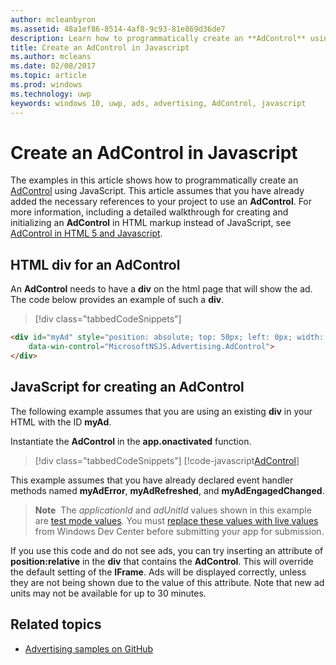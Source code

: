 ```yaml
---
author: mcleanbyron
ms.assetid: 48a1ef86-8514-4af8-9c93-81e869d36de7
description: Learn how to programmatically create an **AdControl** using JavaScript.
title: Create an AdControl in Javascript
ms.author: mcleans
ms.date: 02/08/2017
ms.topic: article
ms.prod: windows
ms.technology: uwp
keywords: windows 10, uwp, ads, advertising, AdControl, javascript
---
```


# Create an AdControl in Javascript




The examples in this article shows how to programmatically create an [AdControl](https://msdn.microsoft.com/library/windows/apps/microsoft.advertising.winrt.ui.adcontrol.aspx) using JavaScript. This article assumes that you have already added the necessary references to your project to use an **AdControl**. For more information, including a detailed walkthrough for creating and initializing an **AdControl** in HTML markup instead of JavaScript, see [AdControl in HTML 5 and Javascript](adcontrol-in-html-5-and-javascript.md).

## HTML div for an AdControl

An **AdControl** needs to have a **div** on the html page that will show the ad. The code below provides an example of such a **div**.

> [!div class="tabbedCodeSnippets"]
``` html
<div id="myAd" style="position: absolute; top: 50px; left: 0px; width: 300px; height: 250px; z-index: 1"
    data-win-control="MicrosoftNSJS.Advertising.AdControl">
</div>
```

## JavaScript for creating an AdControl

The following example assumes that you are using an existing **div** in your HTML with the ID **myAd**.

Instantiate the **AdControl** in the **app.onactivated** function.

> [!div class="tabbedCodeSnippets"]
[!code-javascript[AdControl](./code/AdvertisingSamples/AdControlSamples/js/main.js#DeclareAdControl)]

This example assumes that you have already declared event handler methods named **myAdError**, **myAdRefreshed**, and **myAdEngagedChanged**.

>**Note**&nbsp;&nbsp;The *applicationId* and *adUnitId* values shown in this example are [test mode values](test-mode-values.md). You must [replace these values with live values](set-up-ad-units-in-your-app.md) from Windows Dev Center before submitting your app for submission.

If you use this code and do not see ads, you can try inserting an attribute of **position:relative** in the **div** that contains the **AdControl**. This will override the default setting of the **IFrame**. Ads will be displayed correctly, unless they are not being shown due to the value of this attribute. Note that new ad units may not be available for up to 30 minutes.

## Related topics

* [Advertising samples on GitHub](http://aka.ms/githubads)

 

 
